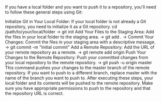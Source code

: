 If you have a local folder and you want to push it to a repository, you'll need to follow these general steps using Git:

Initialize Git in Your Local Folder:
If your local folder is not already a Git repository, you need to initialize it as a Git repository.
cd /path/to/your/local/folder
-> git init
Add Your Files to the Staging Area:
Add the files in your local folder to the staging area.
-> git add .
-> Commit Your Changes:
Commit the files in your staging area with a descriptive message.
-> git commit -m "Initial commit"
Add a Remote Repository:
Add the URL of your remote repository as a remote.
-> git remote add origin <repository URL>
Push Your Changes to the Remote Repository:
Push your committed changes from your local repository to the remote repository.
-> git push -u origin master
This command pushes your changes to the master branch of the remote repository. If you want to push to a different branch, replace master with the name of the branch you want to push to.
After executing these steps, your local folder and its contents will be pushed to the remote repository. Make sure you have appropriate permissions to push to the repository and that the repository URL is correct.
